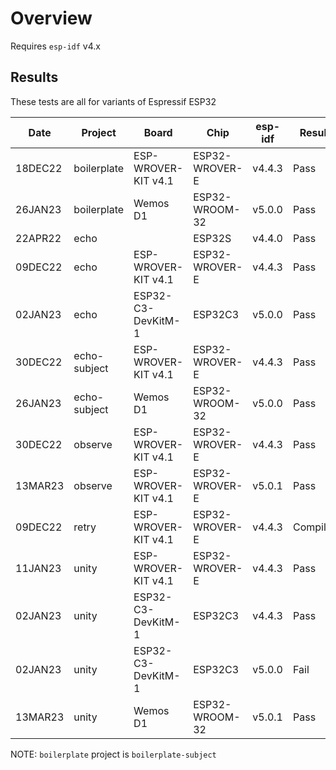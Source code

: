 # Overview

Requires `esp-idf` v4.x

## Results

These tests are all for variants of Espressif ESP32

|   Date  | Project      | Board                | Chip           | esp-idf  | Result   | Notes
| ------- | ------------ | -------------------- | -------------- | -------  | -------- | -----
| 18DEC22 | boilerplate  | ESP-WROVER-KIT v4.1  | ESP32-WROVER-E | v4.4.3   | Pass     | 
| 26JAN23 | boilerplate  | Wemos D1             | ESP32-WROOM-32 | v5.0.0   | Pass     | 
| 22APR22 | echo         |                      | ESP32S         | v4.4.0   | Pass     | 
| 09DEC22 | echo         | ESP-WROVER-KIT v4.1  | ESP32-WROVER-E | v4.4.3   | Pass     | 
| 02JAN23 | echo         | ESP32-C3-DevKitM-1   | ESP32C3        | v5.0.0   | Pass     |
| 30DEC22 | echo-subject | ESP-WROVER-KIT v4.1  | ESP32-WROVER-E | v4.4.3   | Pass     | 
| 26JAN23 | echo-subject | Wemos D1             | ESP32-WROOM-32 | v5.0.0   | Pass     | 
| 30DEC22 | observe      | ESP-WROVER-KIT v4.1  | ESP32-WROVER-E | v4.4.3   | Pass     | 
| 13MAR23 | observe      | ESP-WROVER-KIT v4.1  | ESP32-WROVER-E | v5.0.1   | Pass     | 
| 09DEC22 | retry        | ESP-WROVER-KIT v4.1  | ESP32-WROVER-E | v4.4.3   | Compiles | Doesn't do anything of interest yet
| 11JAN23 | unity        | ESP-WROVER-KIT v4.1  | ESP32-WROVER-E | v4.4.3   | Pass     |
| 02JAN23 | unity        | ESP32-C3-DevKitM-1   | ESP32C3        | v4.4.3   | Pass     |
| 02JAN23 | unity        | ESP32-C3-DevKitM-1   | ESP32C3        | v5.0.0   | Fail     | Compiler requires LWIP_NETCONN_SEM_PER_THREAD configuration
| 13MAR23 | unity        | Wemos D1             | ESP32-WROOM-32 | v5.0.1   | Pass     | 

NOTE: `boilerplate` project is `boilerplate-subject`
